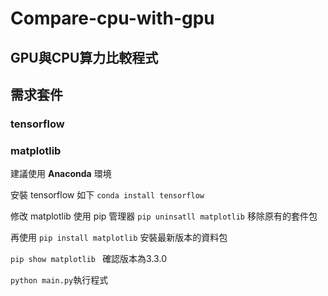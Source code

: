 # Compare-cpu-with-gpu
## GPU與CPU算力比較程式

## 需求套件
### tensorflow
### matplotlib

建議使用 **Anaconda** 環境

安裝 tensorflow 如下
``` conda install tensorflow ```

修改 matplotlib 
使用 pip 管理器
`pip uninsatll matplotlib` 移除原有的套件包

再使用
`pip install matplotlib` 安裝最新版本的資料包

`pip show matplotlib ` 確認版本為3.3.0

`python main.py`執行程式

